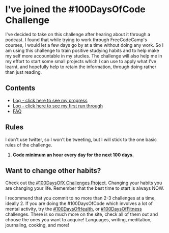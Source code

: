 # I've joined the #100DaysOfCode Challenge
I've decided to take on this challenge after hearing about it through a podcast. I found that while trying to work through FreeCodeCamp's courses, I would let a few days go by at a time without doing any work. So I am using this challenge to train positive studying habits and to help make my self more accountable in my studies. The challenge will also help me in my effort to start some small projects which I can use to apply what I've learnt, and hopefully help to retain the information, through doing rather than just reading.

## Contents
* [Log - click here to see my progress](100-Second.md)
* [Log - click here to see my first run through](100-First.md)
* [FAQ](FAQ.md)

## Rules
I don't use twitter, so I won't be tweeting, but I will stick to the one basic rules of the challenge.
1.  **Code minimum an hour every day for the next 100 days.**


## Want to change other habits?

Check out [the #100DaysOfX Challenges Project](http://100daysofx.com/). Changing your habits you are changing your life. Remember that the best time to start is always NOW.

I recommend that you commit to no more than 2-3 challenges at a time, ideally 2. If you are doing the #100DaysOfCode which involves a lot of mental activity, try the [#100DaysOfHealth](http://100daysofx.com/where-x-is/health/), or [#100DaysOfFitness](http://100daysofx.com/challenges/) challenges. There is so much more on the site, check all of them out and choose the ones you want to acquire! Languages, writing, meditation, journaling, cooking, and more!